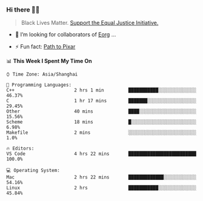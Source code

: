### Hi there 👋🏿

<!--
**007tom/007tom** is a ✨ _special_ ✨ repository because its `README.md` (this file) appears on your GitHub profile.

Here are some ideas to get you started:
-->

> Black Lives Matter. [Support the Equal Justice Initiative.](https://support.eji.org/give/153413/#!/donation/checkout)

<!--
- 🔭 I’m currently working on ...
- 🌱 I’m currently learning ...
-->
- 👯 I’m looking for collaborators of [Eorg](https://github.com/zhyd1997/Eorg) ...

<!--
- 🤔 I’m looking for help with ...
- 💬 Ask me about ...
- 📫 How to reach me: ...
- 😄 Pronouns: ...
-->

- ⚡ Fun fact: [Path to Pixar](https://bunnyhobby.github.io/)
<!--
-->

<!--START_SECTION:waka-->
📊 **This Week I Spent My Time On** 

```text
⌚︎ Time Zone: Asia/Shanghai

💬 Programming Languages: 
C++                      2 hrs 1 min         ███████████░░░░░░░░░░░░░░   46.37% 
C                        1 hr 17 mins        ███████░░░░░░░░░░░░░░░░░░   29.45% 
Other                    40 mins             ████░░░░░░░░░░░░░░░░░░░░░   15.56% 
Scheme                   18 mins             █░░░░░░░░░░░░░░░░░░░░░░░░   6.98% 
Makefile                 2 mins              ░░░░░░░░░░░░░░░░░░░░░░░░░   1.0%

🔥 Editors: 
VS Code                  4 hrs 22 mins       █████████████████████████   100.0%

💻 Operating System: 
Mac                      2 hrs 22 mins       █████████████░░░░░░░░░░░░   54.16% 
Linux                    2 hrs               ███████████░░░░░░░░░░░░░░   45.84%

```


<!--END_SECTION:waka-->
